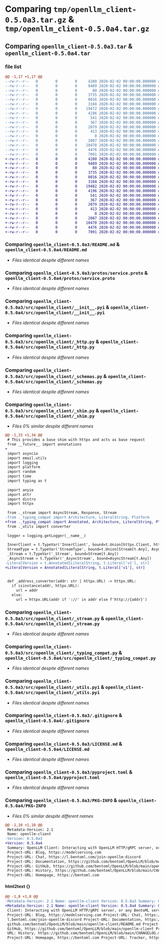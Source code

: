# Comparing `tmp/openllm_client-0.5.0a3.tar.gz` & `tmp/openllm_client-0.5.0a4.tar.gz`

## Comparing `openllm_client-0.5.0a3.tar` & `openllm_client-0.5.0a4.tar`

### file list

```diff
@@ -1,17 +1,17 @@
--rw-r--r--   0        0        0     4280 2020-02-02 00:00:00.000000 openllm_client-0.5.0a3/README.md
--rw-r--r--   0        0        0     9489 2020-02-02 00:00:00.000000 openllm_client-0.5.0a3/protos/service.proto
--rw-r--r--   0        0        0       80 2020-02-02 00:00:00.000000 openllm_client-0.5.0a3/src/openllm_client/__init__.py
--rw-r--r--   0        0        0     3735 2020-02-02 00:00:00.000000 openllm_client-0.5.0a3/src/openllm_client/__init__.pyi
--rw-r--r--   0        0        0     8016 2020-02-02 00:00:00.000000 openllm_client-0.5.0a3/src/openllm_client/_http.py
--rw-r--r--   0        0        0     3168 2020-02-02 00:00:00.000000 openllm_client-0.5.0a3/src/openllm_client/_schemas.py
--rw-r--r--   0        0        0    19472 2020-02-02 00:00:00.000000 openllm_client-0.5.0a3/src/openllm_client/_shim.py
--rw-r--r--   0        0        0     4196 2020-02-02 00:00:00.000000 openllm_client-0.5.0a3/src/openllm_client/_stream.py
--rw-r--r--   0        0        0      541 2020-02-02 00:00:00.000000 openllm_client-0.5.0a3/src/openllm_client/_typing_compat.py
--rw-r--r--   0        0        0      367 2020-02-02 00:00:00.000000 openllm_client-0.5.0a3/src/openllm_client/_utils.py
--rw-r--r--   0        0        0     2079 2020-02-02 00:00:00.000000 openllm_client-0.5.0a3/src/openllm_client/_utils.pyi
--rw-r--r--   0        0        0      413 2020-02-02 00:00:00.000000 openllm_client-0.5.0a3/src/openllm_client/_version.py
--rw-r--r--   0        0        0        0 2020-02-02 00:00:00.000000 openllm_client-0.5.0a3/src/openllm_client/py.typed
--rw-r--r--   0        0        0     2087 2020-02-02 00:00:00.000000 openllm_client-0.5.0a3/.gitignore
--rw-r--r--   0        0        0    10470 2020-02-02 00:00:00.000000 openllm_client-0.5.0a3/LICENSE.md
--rw-r--r--   0        0        0     4476 2020-02-02 00:00:00.000000 openllm_client-0.5.0a3/pyproject.toml
--rw-r--r--   0        0        0     7091 2020-02-02 00:00:00.000000 openllm_client-0.5.0a3/PKG-INFO
+-rw-r--r--   0        0        0     4280 2020-02-02 00:00:00.000000 openllm_client-0.5.0a4/README.md
+-rw-r--r--   0        0        0     9489 2020-02-02 00:00:00.000000 openllm_client-0.5.0a4/protos/service.proto
+-rw-r--r--   0        0        0       80 2020-02-02 00:00:00.000000 openllm_client-0.5.0a4/src/openllm_client/__init__.py
+-rw-r--r--   0        0        0     3735 2020-02-02 00:00:00.000000 openllm_client-0.5.0a4/src/openllm_client/__init__.pyi
+-rw-r--r--   0        0        0     8016 2020-02-02 00:00:00.000000 openllm_client-0.5.0a4/src/openllm_client/_http.py
+-rw-r--r--   0        0        0     3168 2020-02-02 00:00:00.000000 openllm_client-0.5.0a4/src/openllm_client/_schemas.py
+-rw-r--r--   0        0        0    19482 2020-02-02 00:00:00.000000 openllm_client-0.5.0a4/src/openllm_client/_shim.py
+-rw-r--r--   0        0        0     4196 2020-02-02 00:00:00.000000 openllm_client-0.5.0a4/src/openllm_client/_stream.py
+-rw-r--r--   0        0        0      541 2020-02-02 00:00:00.000000 openllm_client-0.5.0a4/src/openllm_client/_typing_compat.py
+-rw-r--r--   0        0        0      367 2020-02-02 00:00:00.000000 openllm_client-0.5.0a4/src/openllm_client/_utils.py
+-rw-r--r--   0        0        0     2079 2020-02-02 00:00:00.000000 openllm_client-0.5.0a4/src/openllm_client/_utils.pyi
+-rw-r--r--   0        0        0      413 2020-02-02 00:00:00.000000 openllm_client-0.5.0a4/src/openllm_client/_version.py
+-rw-r--r--   0        0        0        0 2020-02-02 00:00:00.000000 openllm_client-0.5.0a4/src/openllm_client/py.typed
+-rw-r--r--   0        0        0     2087 2020-02-02 00:00:00.000000 openllm_client-0.5.0a4/.gitignore
+-rw-r--r--   0        0        0    10470 2020-02-02 00:00:00.000000 openllm_client-0.5.0a4/LICENSE.md
+-rw-r--r--   0        0        0     4476 2020-02-02 00:00:00.000000 openllm_client-0.5.0a4/pyproject.toml
+-rw-r--r--   0        0        0     7091 2020-02-02 00:00:00.000000 openllm_client-0.5.0a4/PKG-INFO
```

### Comparing `openllm_client-0.5.0a3/README.md` & `openllm_client-0.5.0a4/README.md`

 * *Files identical despite different names*

### Comparing `openllm_client-0.5.0a3/protos/service.proto` & `openllm_client-0.5.0a4/protos/service.proto`

 * *Files identical despite different names*

### Comparing `openllm_client-0.5.0a3/src/openllm_client/__init__.pyi` & `openllm_client-0.5.0a4/src/openllm_client/__init__.pyi`

 * *Files identical despite different names*

### Comparing `openllm_client-0.5.0a3/src/openllm_client/_http.py` & `openllm_client-0.5.0a4/src/openllm_client/_http.py`

 * *Files identical despite different names*

### Comparing `openllm_client-0.5.0a3/src/openllm_client/_schemas.py` & `openllm_client-0.5.0a4/src/openllm_client/_schemas.py`

 * *Files identical despite different names*

### Comparing `openllm_client-0.5.0a3/src/openllm_client/_shim.py` & `openllm_client-0.5.0a4/src/openllm_client/_shim.py`

 * *Files 0% similar despite different names*

```diff
@@ -1,33 +1,34 @@
 # This provides a base shim with httpx and acts as base request
 from __future__ import annotations
+
 import asyncio
 import email.utils
 import logging
 import platform
 import random
 import time
 import typing as t
 
 import anyio
 import attr
 import distro
 import httpx
 
 from ._stream import AsyncStream, Response, Stream
-from ._typing_compat import Architecture, LiteralString, Platform
+from ._typing_compat import Annotated, Architecture, LiteralString, Platform
 from ._utils import converter
 
 logger = logging.getLogger(__name__)
 
 InnerClient = t.TypeVar('InnerClient', bound=t.Union[httpx.Client, httpx.AsyncClient])
 StreamType = t.TypeVar('StreamType', bound=t.Union[Stream[t.Any], AsyncStream[t.Any]])
 _Stream = t.TypeVar('_Stream', bound=Stream[t.Any])
 _AsyncStream = t.TypeVar('_AsyncStream', bound=AsyncStream[t.Any])
-LiteralVersion = t.Annotated[LiteralString, t.Literal['v1'], str]
+LiteralVersion = Annotated[LiteralString, t.Literal['v1'], str]
 
 
 def _address_converter(addr: str | httpx.URL) -> httpx.URL:
   if isinstance(addr, httpx.URL):
     url = addr
   else:
     url = httpx.URL(addr if '://' in addr else f'http://{addr}')
```

### Comparing `openllm_client-0.5.0a3/src/openllm_client/_stream.py` & `openllm_client-0.5.0a4/src/openllm_client/_stream.py`

 * *Files identical despite different names*

### Comparing `openllm_client-0.5.0a3/src/openllm_client/_typing_compat.py` & `openllm_client-0.5.0a4/src/openllm_client/_typing_compat.py`

 * *Files identical despite different names*

### Comparing `openllm_client-0.5.0a3/src/openllm_client/_utils.pyi` & `openllm_client-0.5.0a4/src/openllm_client/_utils.pyi`

 * *Files identical despite different names*

### Comparing `openllm_client-0.5.0a3/.gitignore` & `openllm_client-0.5.0a4/.gitignore`

 * *Files identical despite different names*

### Comparing `openllm_client-0.5.0a3/LICENSE.md` & `openllm_client-0.5.0a4/LICENSE.md`

 * *Files identical despite different names*

### Comparing `openllm_client-0.5.0a3/pyproject.toml` & `openllm_client-0.5.0a4/pyproject.toml`

 * *Files identical despite different names*

### Comparing `openllm_client-0.5.0a3/PKG-INFO` & `openllm_client-0.5.0a4/PKG-INFO`

 * *Files 0% similar despite different names*

```diff
@@ -1,10 +1,10 @@
 Metadata-Version: 2.1
 Name: openllm-client
-Version: 0.5.0a3
+Version: 0.5.0a4
 Summary: OpenLLM Client: Interacting with OpenLLM HTTP/gRPC server, or any BentoML server.
 Project-URL: Blog, https://modelserving.com
 Project-URL: Chat, https://l.bentoml.com/join-openllm-discord
 Project-URL: Documentation, https://github.com/bentoml/OpenLLM/blob/main/openllm-client/README.md
 Project-URL: GitHub, https://github.com/bentoml/OpenLLM/blob/main/openllm-client
 Project-URL: History, https://github.com/bentoml/OpenLLM/blob/main/CHANGELOG.md
 Project-URL: Homepage, https://bentoml.com
```

#### html2text {}

```diff
@@ -1,8 +1,8 @@
-Metadata-Version: 2.1 Name: openllm-client Version: 0.5.0a3 Summary: OpenLLM
+Metadata-Version: 2.1 Name: openllm-client Version: 0.5.0a4 Summary: OpenLLM
 Client: Interacting with OpenLLM HTTP/gRPC server, or any BentoML server.
 Project-URL: Blog, https://modelserving.com Project-URL: Chat, https://
 l.bentoml.com/join-openllm-discord Project-URL: Documentation, https://
 github.com/bentoml/OpenLLM/blob/main/openllm-client/README.md Project-URL:
 GitHub, https://github.com/bentoml/OpenLLM/blob/main/openllm-client Project-
 URL: History, https://github.com/bentoml/OpenLLM/blob/main/CHANGELOG.md
 Project-URL: Homepage, https://bentoml.com Project-URL: Tracker, https://
```

